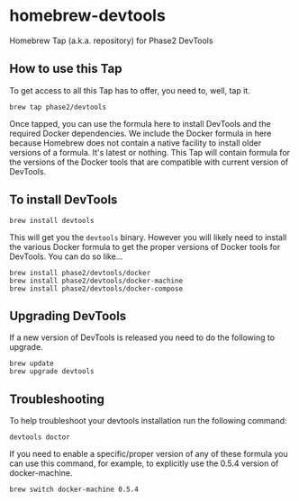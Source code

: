 # homebrew-devtools

Homebrew Tap (a.k.a. repository) for Phase2 DevTools

## How to use this Tap

To get access to all this Tap has to offer, you need to, well, tap it.

  `brew tap phase2/devtools`

Once tapped, you can use the formula here to install DevTools and the required 
Docker dependencies.  We include the Docker formula in here because Homebrew 
does not contain a native facility to install older versions of a formula. It's
latest or nothing.  This Tap will contain formula for the versions of the 
Docker tools that are compatible with current version of DevTools.

## To install DevTools

  `brew install devtools`

This will get you the `devtools` binary.  However you will likely need to
install the various Docker formula to get the proper versions of Docker 
tools for DevTools. You can do so like...

  ```
  brew install phase2/devtools/docker
  brew install phase2/devtools/docker-machine
  brew install phase2/devtools/docker-compose
  ```

## Upgrading DevTools

If a new version of DevTools is released you need to do the following to upgrade.

  ```
  brew update
  brew upgrade devtools
  ```

## Troubleshooting

To help troubleshoot your devtools installation run the following command:

  `devtools doctor`

If you need to enable a specific/proper version of any of these formula you can 
use this command, for example, to explicitly use the 0.5.4 version of docker-machine.

  `brew switch docker-machine 0.5.4`
